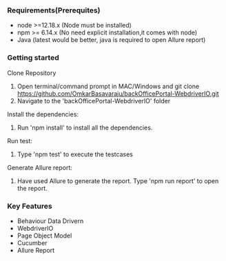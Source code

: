 ### Requirements(Prerequites)

- node >=12.18.x (Node must be installed)
- npm >= 6.14.x (No need explicit installation,it comes with node)
- Java (latest would be better, java is required to open Allure report)

### Getting started

Clone Repository

1. Open terminal/command prompt in MAC/Windows and git clone https://github.com/OmkarBasavaraju/backOfficePortal-WebdriverIO.git
2. Navigate to the 'backOfficePortal-WebdriverIO' folder

Install the dependencies:

1. Run 'npm install' to install all the dependencies.

Run test:

1. Type 'npm test' to execute the testcases

Generate Allure report:

1. Have used Allure to generate the report. Type 'npm run report' to open the report.

### Key Features

- Behaviour Data Drivern
- WebdriverIO
- Page Object Model
- Cucumber
- Allure Report
